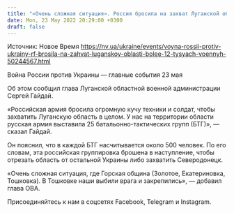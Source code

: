 ```yaml
---
title: "«Очень сложная ситуация». Россия бросила на захват Луганской области более 12 тысяч военных — Гайдай"
date: Mon, 23 May 2022 20:29:00 +0300
draft: false
---
```

Источник: Новое Время https://nv.ua/ukraine/events/voyna-rossii-protiv-ukrainy-rf-brosila-na-zahvat-luganskoy-oblasti-bolee-12-tysyach-voennyh-50244567.html


Война России против Украины — главные события 23 мая

 Об этом сообщил глава Луганской областной военной администрации Сергей Гайдай.

«Российская армия бросила огромную кучу техники и солдат, чтобы захватить Луганскую область в целом. У нас на территории области русская армия выставила 25 батальонно-тактических групп (БТГ)», — сказал Гайдай.

Он пояснил, что в каждой БТГ насчитывается около 500 человек. По его словам, эта российская группировка брошена в наступление, чтобы отрезать область от остальной Украины либо захватить Северодонецк.

«Очень сложная ситуация, где Горская община (Золотое, Екатериновка, Тошковка). В Тошковке наши выбили врага и закрепились», — добавил глава ОВА.

Присоединяйтесь к нам в соцсетях Facebook, Telegram и Instagram.
